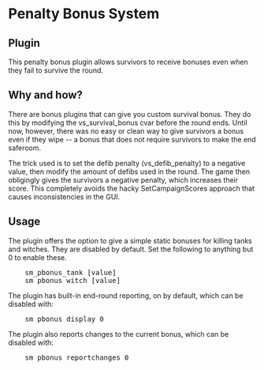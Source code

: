Penalty Bonus System
====================

Plugin
------
This penalty bonus plugin allows survivors to receive bonuses even when they fail to survive the round.


Why and how?
------------
There are bonus plugins that can give you custom survival bonus. They do this by modifying the vs_survival_bonus cvar before the round ends.
Until now, however, there was no easy or clean way to give survivors a bonus even if they wipe -- a bonus that does not require survivors to make the end saferoom.

The trick used is to set the defib penalty (vs_defib_penalty) to a negative value, then modify the amount of defibs used in the round. The game then obligingly gives the survivors a negative penalty, which increases their score. This completely avoids the hacky SetCampaignScores approach that causes inconsistencies in the GUI.


Usage
-----
The plugin offers the option to give a simple static bonuses for killing tanks and witches. They are disabled by default.
Set the following to anything but 0 to enable these.
<pre>
	sm_pbonus_tank [value]
	sm_pbonus_witch [value]
</pre>

The plugin has built-in end-round reporting, on by default, which can be disabled with:
<pre>
	sm_pbonus_display 0
</pre>

The plugin also reports changes to the current bonus, which can be disabled with:
<pre>
	sm_pbonus_reportchanges 0
</pre>
